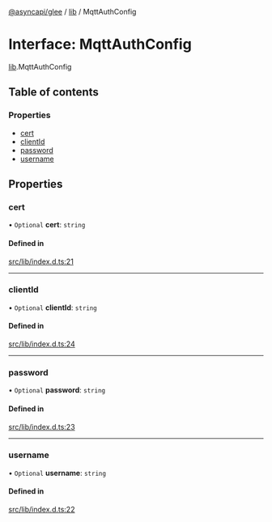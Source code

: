 [@asyncapi/glee](../README.md) / [lib](../modules/lib.md) / MqttAuthConfig

# Interface: MqttAuthConfig

[lib](../modules/lib.md).MqttAuthConfig

## Table of contents

### Properties

- [cert](lib.MqttAuthConfig.md#cert)
- [clientId](lib.MqttAuthConfig.md#clientid)
- [password](lib.MqttAuthConfig.md#password)
- [username](lib.MqttAuthConfig.md#username)

## Properties

### cert

• `Optional` **cert**: `string`

#### Defined in

[src/lib/index.d.ts:21](https://github.com/asyncapi/glee/blob/4ec6075/src/lib/index.d.ts#L21)

___

### clientId

• `Optional` **clientId**: `string`

#### Defined in

[src/lib/index.d.ts:24](https://github.com/asyncapi/glee/blob/4ec6075/src/lib/index.d.ts#L24)

___

### password

• `Optional` **password**: `string`

#### Defined in

[src/lib/index.d.ts:23](https://github.com/asyncapi/glee/blob/4ec6075/src/lib/index.d.ts#L23)

___

### username

• `Optional` **username**: `string`

#### Defined in

[src/lib/index.d.ts:22](https://github.com/asyncapi/glee/blob/4ec6075/src/lib/index.d.ts#L22)
